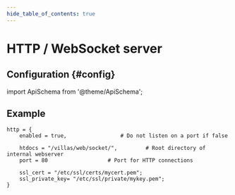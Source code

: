 ```yaml
---
hide_table_of_contents: true
---
```


# HTTP / WebSocket server

## Configuration {#config}

import ApiSchema from '@theme/ApiSchema';

<ApiSchema id="node" example pointer="#/components/schemas/http" />

## Example

<!-- TODO: Convert to json -->
```
http = {
	enabled = true,					# Do not listen on a port if false

	htdocs = "/villas/web/socket/",			# Root directory of internal webserver
	port = 80					# Port for HTTP connections

	ssl_cert = "/etc/ssl/certs/mycert.pem";
	ssl_private_key= "/etc/ssl/private/mykey.pem";
}
```

